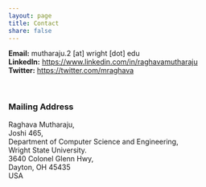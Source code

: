 ```yaml
---
layout: page
title: Contact
share: false
---
```


**Email:** mutharaju.2 [at] wright [dot] edu   
**LinkedIn:** <a href="https://www.linkedin.com/in/raghavamutharaju" target="_blank">https://www.linkedin.com/in/raghavamutharaju</a>   
**Twitter:** <a href="https://twitter.com/mraghava" target="_blank">https://twitter.com/mraghava</a>   

<br/>

### Mailing Address  

Raghava Mutharaju,   
Joshi 465,   
Department of Computer Science and Engineering,   
Wright State University.   
3640 Colonel Glenn Hwy,   
Dayton, OH 45435   
USA   